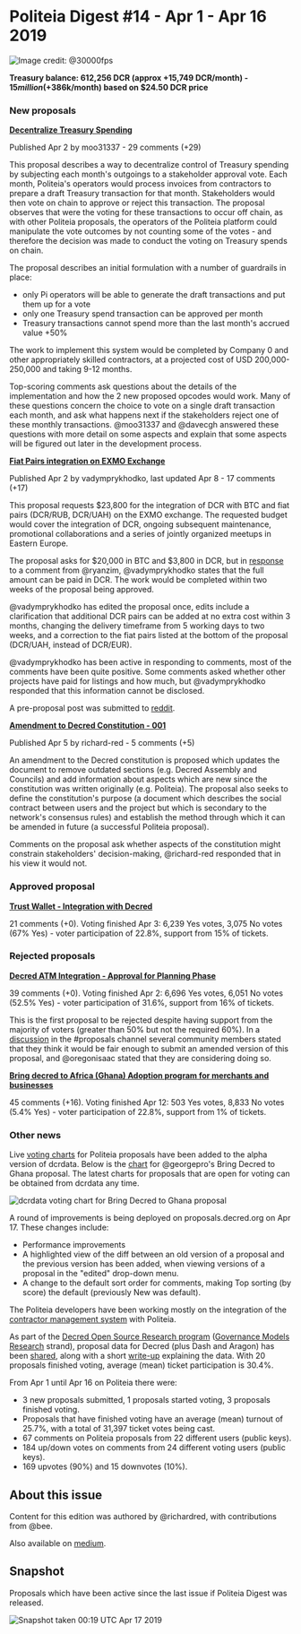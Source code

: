 # Politeia Digest #14 - Apr 1 - Apr 16 2019

![Image credit: @30000fps](img/issue014/014-title.png "Image credit: @30000fps")

**Treasury balance: 612,256 DCR (approx +15,749 DCR/month) - $15 million (+$386k/month) based on $24.50 DCR price**

### New proposals

**[Decentralize Treasury Spending](https://proposals.decred.org/proposals/c96290a2478d0a1916284438ea2c59a1215fe768a87648d04d45f6b7ecb82c3f)**

Published Apr 2 by moo31337 - 29 comments (+29)

This proposal describes a way to decentralize control of Treasury spending by subjecting each month's outgoings to a stakeholder approval vote. Each month, Politeia's operators would process invoices from contractors to prepare a draft Treasury transaction for that month. Stakeholders would then vote on chain to approve or reject this transaction. The proposal observes that were the voting for these transactions to occur off chain, as with other Politeia proposals, the operators of the Politeia platform could manipulate the vote outcomes by not counting some of the votes - and therefore the decision was made to conduct the voting on Treasury spends on chain.

The proposal describes an initial formulation with a number of guardrails in place:

* only Pi operators will be able to generate the draft transactions and put them up for a vote
* only one Treasury spend transaction can be approved per month
* Treasury transactions cannot spend more than the last month's accrued value +50%

The work to implement this system would be completed by Company 0 and other appropriately skilled contractors, at a projected cost of USD 200,000-250,000 and taking 9-12 months.

Top-scoring comments ask questions about the details of the implementation and how the 2 new proposed opcodes would work. Many of these questions concern the choice to vote on a single draft transaction each month, and ask what happens next if the stakeholders reject one of these monthly transactions. @moo31337 and @davecgh answered these questions with more detail on some aspects and explain that some aspects will be figured out later in the development process.

**[Fiat Pairs integration on EXMO Exchange](https://proposals.decred.org/proposals/950e8149e594b01c010c1199233ab11e82c9da39174ba375d286dc72bb0a54d7)**

Published Apr 2 by vadymprykhodko, last updated Apr 8 - 17 comments (+17)

This proposal requests $23,800 for the integration of DCR with BTC and fiat pairs (DCR/RUB, DCR/UAH) on the EXMO exchange. The requested budget would cover the integration of DCR, ongoing subsequent maintenance, promotional collaborations and a series of jointly organized meetups in Eastern Europe.

The proposal asks for $20,000 in BTC and $3,800 in DCR, but in [response](https://proposals.decred.org/proposals/950e8149e594b01c010c1199233ab11e82c9da39174ba375d286dc72bb0a54d7/comments/6) to a comment from @ryanzim, @vadymprykhodko states that the full amount can be paid in DCR. The work would be completed within two weeks of the proposal being approved.

@vadymprykhodko has edited the proposal once, edits include a clarification that additional DCR pairs can be added at no extra cost within 3 months, changing the delivery timeframe from 5 working days to two weeks, and a correction to the fiat pairs listed at the bottom of the proposal (DCR/UAH, instead of DCR/EUR).

@vadymprykhodko has been active in responding to comments, most of the comments have been quite positive. Some comments asked whether other projects have paid for listings and how much, but @vadymprykhodko responded that this information cannot be disclosed.

 A pre-proposal post was submitted to [reddit](https://www.reddit.com/r/decred/comments/b0y9le/integration_on_exmo_exchange_new_fiat_pairs/).

**[Amendment to Decred Constitution - 001](https://proposals.decred.org/proposals/fd56bb79e0383f40fc2d92f4473634c59f1aa0abda7aabe29079216202c83114)**

Published Apr 5 by richard-red - 5 comments (+5)

An amendment to the Decred constitution is proposed which updates the document to remove outdated sections (e.g. Decred Assembly and Councils) and add information about aspects which are new since the constitution was written originally (e.g. Politeia). The proposal also seeks to define the constitution's purpose (a document which describes the social contract between users and the project but which is secondary to the network's consensus rules) and establish the method through which it can be amended in future (a successful Politeia proposal).

Comments on the proposal ask whether aspects of the constitution might constrain stakeholders' decision-making, @richard-red responded that in his view it would not.

### Approved proposal

**[Trust Wallet - Integration with Decred](https://proposals.decred.org/proposals/2ababdea7da2b3d8312a773d477272135a883ed772ba99cdf31eddb5f261d571)**

21 comments (+0). Voting finished Apr 3: 6,239 Yes votes, 3,075 No votes (67% Yes) - voter participation of 22.8%, support from 15% of tickets.

### Rejected proposals

**[Decred ATM Integration - Approval for Planning Phase](https://proposals.decred.org/proposals/aea224a561cfed183f514a9ac700d68ba8a6c71dfbee71208fb9bff5fffab51d)**

39 comments (+0). Voting finished Apr 2: 6,696 Yes votes, 6,051 No votes (52.5% Yes) - voter participation of 31.6%, support from 16% of tickets.

This is the first proposal to be rejected despite having support from the majority of voters (greater than 50% but not the required 60%). In a [discussion](https://matrix.to/#/!MIGqWXfLFBwhipPKYL:decred.org/$15542882616188dHEHP:decred.org?via=decred.org&via=matrix.org&via=zettaport.com) in the #proposals channel several community members stated that they think it would be fair enough to submit an amended version of this proposal, and @oregonisaac stated that they are considering doing so.

**[Bring decred to Africa (Ghana) Adoption program for merchants and businesses](https://proposals.decred.org/proposals/dac06f18bfeb5f7667e56554774de3bb99151018ce16a64f5353bab45819763b)**

45 comments (+16). Voting finished Apr 12: 503 Yes votes, 8,833 No votes (5.4% Yes) - voter participation of 22.8%, support from 1% of tickets.

### Other news

Live [voting charts](https://alpha.dcrdata.org/proposals) for Politeia proposals have been added to the alpha version of dcrdata. Below is the [chart](https://alpha.dcrdata.org/proposal/4) for @georgepro's Bring Decred to Ghana proposal. The latest charts for proposals that are open for voting can be obtained from dcrdata any time.

![dcrdata voting chart for Bring Decred to Ghana proposal](img/issue014/dcrdata-voting-chart.png "dcrdata voting chart for Bring Decred to Ghana proposal")

A round of improvements is being deployed on proposals.decred.org on Apr 17. These changes include:

* Performance improvements
* A highlighted view of the diff between an old version of a proposal and the previous version has been added, when viewing versions of a proposal in the "edited" drop-down menu.
* A change to the default sort order for comments, making Top sorting (by score) the default (previously New was default).

The Politeia developers have been working mostly on the integration of the [contractor management system](https://github.com/decred/contractor-mgmt) with Politeia.

As part of the [Decred Open Source Research program](https://proposals.decred.org/proposals/5d9cfb07aefb338ba1b74f97de16ee651beabc851c7f2b5f790bd88aea23b3cb) ([Governance Models Research](https://proposals.decred.org/proposals/5d9cfb07aefb338ba1b74f97de16ee651beabc851c7f2b5f790bd88aea23b3cb/comments/14) strand), proposal data for Decred (plus Dash and Aragon) has been [shared](https://github.com/RichardRed0x/crypto-governance-research/tree/master/governance-proposals), along with a short [write-up](https://github.com/RichardRed0x/crypto-governance-research/blob/master/governance-proposals/proposal-data-notes.md) explaining the data. With 20 proposals finished voting, average (mean) ticket participation is 30.4%.

From Apr 1 until Apr 16 on Politeia there were:

- 3 new proposals submitted, 1 proposals started voting, 3 proposals finished voting.
- Proposals that have finished voting have an average (mean) turnout of 25.7%, with a total of 31,397 ticket votes being cast.
- 67 comments on Politeia proposals from 22 different users (public keys).
- 184 up/down votes on comments from 24 different voting users (public keys).
- 169 upvotes (90%) and 15 downvotes (10%).

## About this issue

Content for this edition was authored by @richardred, with contributions from @bee.

Also available on [medium](https://medium.com/politeia-digest/issue-13-mar-15-mar-31-2019-fe4cb1507d1b).

## Snapshot

Proposals which have been active since the last issue if Politeia Digest was released.

![Snapshot taken 00:19 UTC Apr 17 2019](img/issue014/014-snapshot.png "Snapshot taken 01:47 UTC Apr 1 2019")
